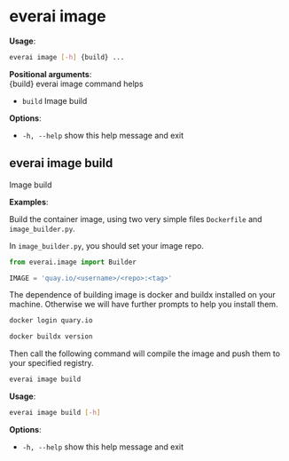 # everai image
**Usage**:  
```bash
everai image [-h] {build} ...
```

**Positional arguments**:  
  {build}     everai image command helps  
* `build`     Image build

**Options**:  
* `-h, --help`  show this help message and exit  

## everai image build    
Image build  

**Examples**:  

Build the container image, using two very simple files `Dockerfile` and `image_builder.py`.  

In `image_builder.py`, you should set your image repo.
```python
from everai.image import Builder

IMAGE = 'quay.io/<username>/<repo>:<tag>'
```
The dependence of building image is docker and buildx installed on your machine. Otherwise we will have further prompts to help you install them.  
```bash
docker login quary.io  

docker buildx version
```

Then call the following command will compile the image and push them to your specified registry.  
```bash
everai image build
```

**Usage**:  
```bash
everai image build [-h]
```
**Options**:  
  * `-h, --help`  show this help message and exit

